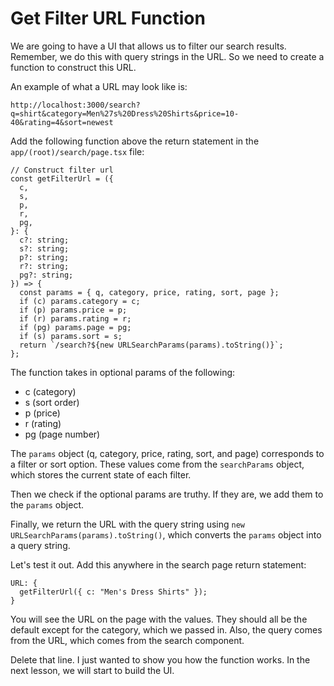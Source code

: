 # Get Filter URL Function

We are going to have a UI that allows us to filter our search results. Remember, we do this with query strings in the URL. So we need to create a function to construct this URL.

An example of what a URL may look like is:

```
http://localhost:3000/search?q=shirt&category=Men%27s%20Dress%20Shirts&price=10-40&rating=4&sort=newest
```

Add the following function above the return statement in the `app/(root)/search/page.tsx` file:

```tsx
// Construct filter url
const getFilterUrl = ({
  c,
  s,
  p,
  r,
  pg,
}: {
  c?: string;
  s?: string;
  p?: string;
  r?: string;
  pg?: string;
}) => {
  const params = { q, category, price, rating, sort, page };
  if (c) params.category = c;
  if (p) params.price = p;
  if (r) params.rating = r;
  if (pg) params.page = pg;
  if (s) params.sort = s;
  return `/search?${new URLSearchParams(params).toString()}`;
};
```

The function takes in optional params of the following:

- c (category)
- s (sort order)
- p (price)
- r (rating)
- pg (page number)

The `params` object (q, category, price, rating, sort, and page) corresponds to a filter or sort option. These values come from the `searchParams` object, which stores the current state of each filter.

Then we check if the optional params are truthy. If they are, we add them to the `params` object.

Finally, we return the URL with the query string using `new URLSearchParams(params).toString()`, which converts the `params` object into a query string.

Let's test it out. Add this anywhere in the search page return statement:

```tsx
URL: {
  getFilterUrl({ c: "Men's Dress Shirts" });
}
```

You will see the URL on the page with the values. They should all be the default except for the category, which we passed in. Also, the query comes from the URL, which comes from the search component.

Delete that line. I just wanted to show you how the function works. In the next lesson, we will start to build the UI.
